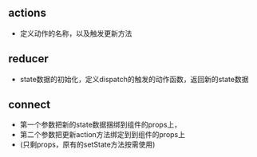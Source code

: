 ## actions
- 定义动作的名称，以及触发更新方法
## reducer
- state数据的初始化，定义dispatch的触发的动作函数，返回新的state数据
## connect
- 第一个参数把新的state数据捆绑到组件的props上，
- 第二个参数把更新action方法绑定到到组件的props上
- (只剩props，原有的setState方法按需使用)